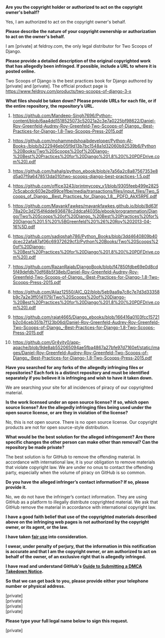 **Are you the copyright holder or authorized to act on the copyright owner's behalf?**

Yes, I am authorized to act on the copyright owner's behalf.

**Please describe the nature of your copyright ownership or authorization to act on the owner's behalf.**

I am [private] at feldroy.com, the only legal distributor for Two Scoops of Django.

**Please provide a detailed description of the original copyrighted work that has allegedly been infringed. If possible, include a URL to where it is posted online.**

Two Scoops of Django is the best practices book for Django authored by [private] and [private]. The official product page is https://www.feldroy.com/products/two-scoops-of-django-3-x

**What files should be taken down? Please provide URLs for each file, or if the entire repository, the repository’s URL.**

1. https://github.com/Mandeep-Singh7696/Python-content/blob/6aa4dd1518525073c52021a2c3e7a0225bf98622/Daniel-Roy-Greenfeld-Audrey-Roy-Greenfeld-Two-Scoops-of-Django_-Best-Practices-for-Django-1.8-Two-Scoops-Press-2015.pdf

2. https://github.com/mohammedshoaibdeveloper/Python-AI-Books-/blob/b222946eb05f9d13b7bc1548a1d32060b92539b6/Python%20Books/Two%20Scoops%20of%20Django-%20Best%20Practices%20for%20Django%201.8%20(%20PDFDrive.com%20).pdf

3. https://github.com/hahalg/python_ebook/blob/e7a56a2c8a87567353e8d5a07f9a6478513da010/two-scoops-django-best-practices-1.5.pdf

4. https://github.com/office3243/printmycopy_v1/blob/9305feeb499e28257c5cabcdc603e2bd99ce1fbe/media/transactions/files/input_files/Two_Scoops_of_Django__Best_Practices_for_Django_1.8__PDFD_AkX5RPE.pdf

5. https://github.com/MayankFawkes/mayankfawkes.github.io/blob/8d63f78a20c3d2154f4dde936878c2ddcaf4035b/ebook/programmation/Django/Two%20Scoops%20of%20Django_%20Best%20Practices%20for%20Django%201.5%20%5BGreenfeld%20%26%20Roy%202013-04-16%5D.pdf

6. https://github.com/sadiqshah786/Python_Books/blob/3dd4640809b40dcec22afa87af06c69372629cf3/Python%20Books/Two%20Scoops%20of%20Django-%20Best%20Practices%20for%20Django%201.8%20(%20PDFDrive.com%20).pdf

7. https://github.com/RazanRajab/DjangoBook/blob/f47850fdbe69e0d8cd5f49defdb70df68b5f38eb/Daniel-Roy-Greenfeld-Audrey-Roy-Greenfeld-Two-Scoops-of-Django_-Best-Practices-for-Django-1.8-Two-Scoops-Press-2015.pdf

8. https://github.com/Aijaz12550/AIC_Q2/blob/5eb9aa9a7c8c7e7d3d33358b9c7a2e3ff0141179/Two%20Scoops%20of%20Django-%20Best%20Practices%20for%20Django%201.8%20(%20PDFDrive.com%20).pdf

9. https://github.com/rajat4665/Django_ebooks/blob/166416a0103fcc15721b2c04ceb351b7f123b06d/Daniel-Roy-Greenfeld-Audrey-Roy-Greenfeld-Two-Scoops-of-Django_-Best-Practices-for-Django-1.8-Two-Scoops-Press-2015.pdf

10. https://github.com/Gr4vity0/app-apache/blob/9de8ab552065094ae5fba4867a27bfe97d7160ef/static/images/Daniel-Roy-Greenfeld-Audrey-Roy-Greenfeld-Two-Scoops-of-Django_-Best-Practices-for-Django-1.8-Two-Scoops-Press-2015.pdf

**Have you searched for any forks of the allegedly infringing files or repositories? Each fork is a distinct repository and must be identified separately if you believe it is infringing and wish to have it taken down.**

We are searching your site for all incidences of piracy of our copyrighted material.

**Is the work licensed under an open source license? If so, which open source license? Are the allegedly infringing files being used under the open source license, or are they in violation of the license?**

No, this is not open source. There is no open source license. Our copyright products are not for open source-style distribution.

**What would be the best solution for the alleged infringement? Are there specific changes the other person can make other than removal? Can the repository be made private?**

The best solution is for GitHub to remove the offending material. In accordance with international law, it is your obligation to remove materials that violate copyright law. We are under no onus to contact the offending party, especially when the volume of piracy on GitHub is so common.

**Do you have the alleged infringer’s contact information? If so, please provide it.**

No, we do not have the infringer’s contact information. They are using GitHub as a platform to illegally distribute copyrighted material. We ask that GitHub remove the material in accordance with international copyright law.

**I have a good faith belief that use of the copyrighted materials described above on the infringing web pages is not authorized by the copyright owner, or its agent, or the law.**

**I have taken <a href="https://www.lumendatabase.org/topics/22">fair use</a> into consideration.**

**I swear, under penalty of perjury, that the information in this notification is accurate and that I am the copyright owner, or am authorized to act on behalf of the owner, of an exclusive right that is allegedly infringed.**

**I have read and understand GitHub's <a href="https://help.github.com/articles/guide-to-submitting-a-dmca-takedown-notice/">Guide to Submitting a DMCA Takedown Notice</a>.**

**So that we can get back to you, please provide either your telephone number or physical address.**

[private]  
[private]  
[private]  
[private]

**Please type your full legal name below to sign this request.**

[private]
